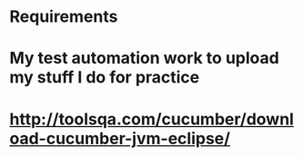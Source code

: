 # Requirements

# My test automation work to upload my stuff I do for practice
# http://toolsqa.com/cucumber/download-cucumber-jvm-eclipse/
